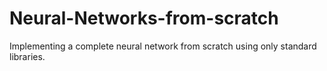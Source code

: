 # Neural-Networks-from-scratch

Implementing a complete neural network from scratch using only standard libraries.
